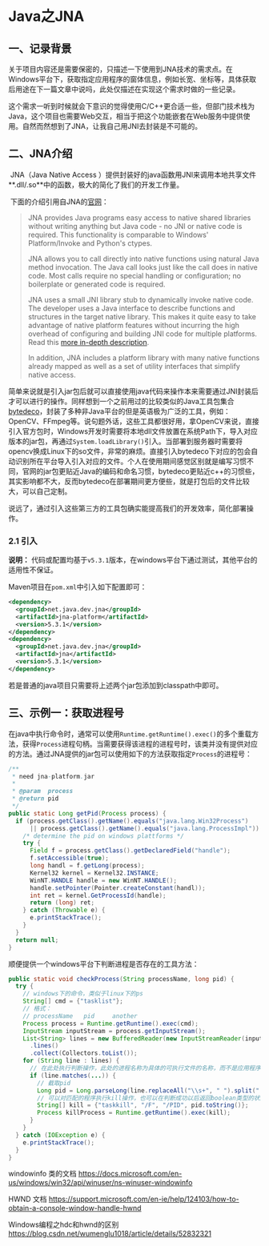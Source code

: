 # Java之JNA

## 一、记录背景	

​		关于项目内容还是需要保密的，只描述一下使用到JNA技术的需求点。在Windows平台下，获取指定应用程序的窗体信息，例如长宽、坐标等，具体获取后用途在下一篇文章中说吗，此处仅描述在实现这个需求时做的一些记录。

​		这个需求一听到时候就会下意识的觉得使用C/C++更合适一些，但部门技术栈为Java，这个项目也需要Web交互，相当于把这个功能嵌套在Web服务中提供使用。自然而然想到了JNA，让我自己用JNI去封装是不可能的。



## 二、JNA介绍

​		JNA（Java Native Access ）提供封装好的java函数用JNI来调用本地共享文件**.dll/.so**中的函数，极大的简化了我们的开发工作量。

​		下面的介绍引用自JNA的[官网](https://github.com/java-native-access/jna)：

> JNA provides Java programs easy access to native shared libraries without writing anything but Java code - no JNI or native code is required. This functionality is comparable to Windows' Platform/Invoke and Python's ctypes.
>
> JNA allows you to call directly into native functions using natural Java method invocation. The Java call looks just like the call does in native code. Most calls require no special handling or configuration; no boilerplate or generated code is required.
>
> JNA uses a small JNI library stub to dynamically invoke native code. The developer uses a Java interface to describe functions and structures in the target native library. This makes it quite easy to take advantage of native platform features without incurring the high overhead of configuring and building JNI code for multiple platforms. Read this [more in-depth description](https://github.com/java-native-access/jna/blob/master/www/FunctionalDescription.md).
>
> In addition, JNA includes a platform library with many native functions already mapped as well as a set of utility interfaces that simplify native access.



​		简单来说就是引入jar包后就可以直接使用java代码来操作本来需要通过JNI封装后才可以进行的操作。同样想到一个之前用过的比较类似的Java工具包集合[bytedeco](https://github.com/bytedeco/javacpp-presets)，封装了多种非Java平台的但是英语极为广泛的工具，例如：OpenCV、FFmpeg等。说句题外话，这些工具都很好用，拿OpenCV来说，直接引入官方包时，Windows开发时需要将本地dll文件放置在系统Path下，导入对应版本的jar包，再通过`System.loadLibrary()`引入。当部署到服务器时需要将opencv换成Linux下的so文件，非常的麻烦。直接引入bytedeco下对应的包会自动识别所在平台导入引入对应的文件。个人在使用期间感觉区别就是编写习惯不同，官网的jar包更贴近Java的编码和命名习惯，bytedeco更贴近c++的习惯些，其实影响都不大，反而bytedeco在部署期间更方便些，就是打包后的文件比较大，可以自己定制。

​	说远了，通过引入这些第三方的工具包确实能提高我们的开发效率，简化部署操作。

### 2.1 引入

**说明：** 代码或配置均基于`v5.3.1`版本，在windows平台下通过测试，其他平台的适用性不保证。

Maven项目在`pom.xml`中引入如下配置即可：

```xml
<dependency>
  <groupId>net.java.dev.jna</groupId>
  <artifactId>jna-platform</artifactId>
  <version>5.3.1</version>
</dependency>
<dependency>
  <groupId>net.java.dev.jna</groupId>
  <artifactId>jna</artifactId>
  <version>5.3.1</version>
</dependency>
```

若是普通的java项目只需要将上述两个jar包添加到classpath中即可。



## 三、示例一：获取进程号

在java中执行命令时，通常可以使用`Runtime.getRuntime().exec()`的多个重载方法，获得`Process`进程句柄。当需要获得该进程的进程号时，该类并没有提供对应的方法。通过JNA提供的jar包可以使用如下的方法获取指定`Process`的进程号：

```java
/**
 * need jna-platform.jar
 *
 * @param  process
 * @return pid
 */
public static Long getPid(Process process) {
  if (process.getClass().getName().equals("java.lang.Win32Process")
      || process.getClass().getName().equals("java.lang.ProcessImpl")) {
    /* determine the pid on windows plattforms */
    try {
      Field f = process.getClass().getDeclaredField("handle");
      f.setAccessible(true);
      long handl = f.getLong(process);
      Kernel32 kernel = Kernel32.INSTANCE;
      WinNT.HANDLE handle = new WinNT.HANDLE();
      handle.setPointer(Pointer.createConstant(handl));
      int ret = kernel.GetProcessId(handle);
      return (long) ret;
    } catch (Throwable e) {
      e.printStackTrace();
    }
  }
  return null;
}
```



顺便提供一个windows平台下判断进程是否存在的工具方法：

```java
public static void checkProcess(String processName, long pid) {
  try {
    // windows下的命令，类似于linux下的ps
    String[] cmd = {"tasklist"};
    // 格式：
    // processName   pid     another
    Process process = Runtime.getRuntime().exec(cmd);
    InputStream inputStream = process.getInputStream();
    List<String> lines = new BufferedReader(new InputStreamReader(inputStream))
      .lines()
      .collect(Collectors.toList());
    for (String line : lines) {
      // 在此处执行判断操作，此处的进程名称为具体的可执行文件的名称，而不是应用程序名称
      if (line.matches(...)) {
        // 截取pid
        Long pid = Long.parseLong(line.replaceAll("\\s+", " ").split(" ")[1]);
        // 可以对匹配的程序执行kill操作，也可以在判断成功以后返回boolean类型的状态
        String[] kill = {"taskkill", "/F", "/PID", pid.toString()};
        Process killProcess = Runtime.getRuntime().exec(kill);
      }
    }
  } catch (IOException e) {
    e.printStackTrace();
  }
}
```









windowinfo 类的文档
https://docs.microsoft.com/en-us/windows/win32/api/winuser/ns-winuser-windowinfo

HWND 文档
https://support.microsoft.com/en-ie/help/124103/how-to-obtain-a-console-window-handle-hwnd

Windows编程之hdc和hwnd的区别
https://blog.csdn.net/wumenglu1018/article/details/52832321
